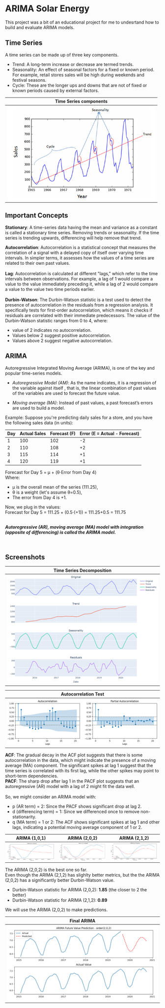 # ARIMA Solar Energy

This project was a bit of an educational project for me to undesrtand how to build and evaluate ARIMA models.

## Time Series

A time series can be made up of three key components.

- Trend: A long-term increase or decrease are termed trends.
- Seasonality: An effect of seasonal factors for a fixed or known period. For example, retail stores sales will be high during weekends and festival seasons.
- Cycle: These are the longer ups and downs that are not of fixed or known periods caused by external factors.

| Time Series components                 |
| -------------------------------------- |
| ![Landing](./readme/ts_components.png) |

## Important Concepts

**Stationary**: A time-series data having the mean and variance as a constant is called a stationary time series. Removing trends or seasonality. If the time series is trending upwards, differencing will help remove that trend.

**Autocorrelation**: Autocorrelation is a statistical concept that measures the correlation of a signal with a delayed copy of itself over varying time intervals. In simpler terms, it assesses how the values of a time series are related to their own past values.
<br><br>
**Lag**: Autocorrelation is calculated at different "lags," which refer to the time intervals between observations. For example, a lag of 1 would compare a value to the value immediately preceding it, while a lag of 2 would compare a value to the value two time periods earlier.
<br><br>
**Durbin-Watson**: The Durbin-Watson statistic is a test used to detect the presence of autocorrelation in the residuals from a regression analysis. It specifically tests for first-order autocorrelation, which means it checks if residuals are correlated with their immediate predecessors. The value of the Durbin-Watson statistic ranges from 0 to 4, where:

- value of 2 indicates no autocorrelation.
- Values below 2 suggest positive autocorrelation.
- Values above 2 suggest negative autocorrelation.

## ARIMA

Autoregressive Integrated Moving Average (ARIMA), is one of the key and popular time-series models.

- _Autoregressive Model (AM)_: As the name indicates, it is a regression of the variable
  against itself , that is, the linear combination of past values of the variables are used to
  forecast the future value.

- _Moving average (MA)_: Instead of past values, a past forecast’s errors are used to build
  a model.

Example:
Suppose you're predicting daily sales for a store, and you have the following sales data (in units):

| Day | Actual Sales | Forecast (F) | Error (E = Actual - Forecast) |
| --- | ------------ | ------------ | ----------------------------- |
| 1   | 100          | 102          | -2                            |
| 2   | 110          | 108          | +2                            |
| 3   | 115          | 114          | +1                            |
| 4   | 120          | 119          | +1                            |

Forecast for Day 5 = μ + (θ⋅Error from Day 4)
<br>
Where:

- μ is the overall mean of the series (111.25),
- θ is a weight (let's assume θ=0.5),
- The error from Day 4 is +1.

Now, we plug in the values:
<br>
Forecast for Day 5 = 111.25 + (0.5⋅(+1)) = 111.25+0.5 = 111.75
<br><br>

**_Autoregressive (AR), moving average (MA) model with integration (opposite of differencing) is called the ARIMA model._**

<br>

## Screenshots

<!-- | Time Series Decomposition                            | Autocorrelation Test                                 |
| ---------------------------------------------------- | ---------------------------------------------------- |
| ![Landing](./readme/time_series_decomposition_1.png) | ![Landing](./readme/time_series_decomposition_2.png) | -->

| Time Series Decomposition                          |
| -------------------------------------------------- |
| ![Landing](./readme/time_series_decomposition.png) |

| Autocorrelation Test              |
| --------------------------------- |
| ![Landing](./readme/acf_pacf.png) |

**ACF**: The gradual decay in the ACF plot suggests that there is some autocorrelation in the data, which might indicate the presence of a moving average (MA) component. The significant spikes at lag 1 suggest that the time series is correlated with its first lag, while the other spikes may point to short-term dependencies.
<br>
**PACF**: The sharp drop after lag 1 in the PACF plot suggests that an autoregressive (AR) model with a lag of 2 might fit the data well.
<br><br>
So, we might consider an ARIMA model with:

- p (AR term) = 2: Since the PACF shows significant drop at lag 2.
- d (differencing term) = 1: Since we differenced once to remove non-stationarity.
- q (MA term) = 1 or 2: The ACF shows significant spikes at lag 1 and other lags, indicating a potential moving average component of 1 or 2.

| ARIMA (1,0,1)                      | ARIMA (2,0,2)                      | ARIMA (2,1,2)                      |
| ---------------------------------- | ---------------------------------- | ---------------------------------- |
| ![Landing](./readme/arima_101.png) | ![Landing](./readme/arima_202.png) | ![Landing](./readme/arima_212.png) |

The ARIMA (2,0,2) is the best one so far.
<br>
Even though the ARIMA (2,1,2) has slighlty better metrics, but the the ARIMA (2,0,2) has a significantly better Durbin-Watson value.

- Durbin-Watson statistic for ARIMA (2,0,2): **1.85** (the closer to 2 the better)
- Durbin-Watson statistic for ARIMA (2,1,2): **0.89**

We will use the ARIMA (2,0,2) to make predictions.

| Final ARIMA                          |
| ------------------------------------ |
| ![Landing](./readme/final_arima.png) |
